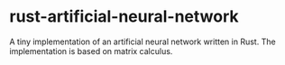 # rust-artificial-neural-network
A tiny implementation of an artificial neural network written in Rust. The implementation is based on matrix calculus.

